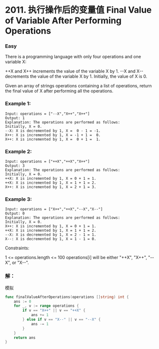 # 2011. 执行操作后的变量值 Final Value of Variable After Performing Operations

### Easy

There is a programming language with only four operations and one variable X:

++X and X++ increments the value of the variable X by 1.
--X and X-- decrements the value of the variable X by 1.
Initially, the value of X is 0.

Given an array of strings operations containing a list of operations, return the final value of X after performing all the operations.

### Example 1:

	Input: operations = ["--X","X++","X++"]
	Output: 1
	Explanation: The operations are performed as follows:
	Initially, X = 0.
	--X: X is decremented by 1, X =  0 - 1 = -1.
	X++: X is incremented by 1, X = -1 + 1 =  0.
	X++: X is incremented by 1, X =  0 + 1 =  1.

### Example 2:

	Input: operations = ["++X","++X","X++"]
	Output: 3
	Explanation: The operations are performed as follows:
	Initially, X = 0.
	++X: X is incremented by 1, X = 0 + 1 = 1.
	++X: X is incremented by 1, X = 1 + 1 = 2.
	X++: X is incremented by 1, X = 2 + 1 = 3.

### Example 3:

	Input: operations = ["X++","++X","--X","X--"]
	Output: 0
	Explanation: The operations are performed as follows:
	Initially, X = 0.
	X++: X is incremented by 1, X = 0 + 1 = 1.
	++X: X is incremented by 1, X = 1 + 1 = 2.
	--X: X is decremented by 1, X = 2 - 1 = 1.
	X--: X is decremented by 1, X = 1 - 1 = 0.
 
Constraints:

1 <= operations.length <= 100
operations[i] will be either "++X", "X++", "--X", or "X--".

### 解：

模拟

```go
func finalValueAfterOperations(operations []string) int {
	ans := 0
	for _, v := range operations {
		if v == "X++" || v == "++X" {
			ans += 1
		} else if v == "X--" || v == "--X" {
			ans -= 1
		}
	}
	return ans
}
```